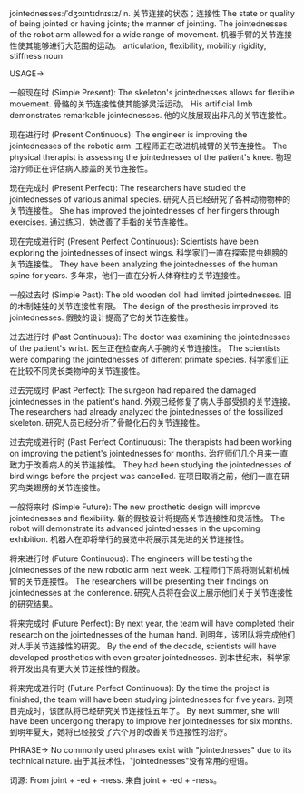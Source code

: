jointednesses:/ˈdʒɔɪntɪdnɪsɪz/
n.
关节连接的状态；连接性
The state or quality of being jointed or having joints; the manner of jointing.
The jointednesses of the robot arm allowed for a wide range of movement.  机器手臂的关节连接性使其能够进行大范围的运动。
articulation, flexibility, mobility
rigidity, stiffness
noun


USAGE->

一般现在时 (Simple Present):
The skeleton's jointednesses allows for flexible movement.  骨骼的关节连接性使其能够灵活运动。
His artificial limb demonstrates remarkable jointednesses.  他的义肢展现出非凡的关节连接性。


现在进行时 (Present Continuous):
The engineer is improving the jointednesses of the robotic arm. 工程师正在改进机械臂的关节连接性。
The physical therapist is assessing the jointednesses of the patient's knee. 物理治疗师正在评估病人膝盖的关节连接性。


现在完成时 (Present Perfect):
The researchers have studied the jointednesses of various animal species. 研究人员已经研究了各种动物物种的关节连接性。
She has improved the jointednesses of her fingers through exercises. 通过练习，她改善了手指的关节连接性。


现在完成进行时 (Present Perfect Continuous):
Scientists have been exploring the jointednesses of insect wings. 科学家们一直在探索昆虫翅膀的关节连接性。
They have been analyzing the jointednesses of the human spine for years. 多年来，他们一直在分析人体脊柱的关节连接性。


一般过去时 (Simple Past):
The old wooden doll had limited jointednesses.  旧的木制娃娃的关节连接性有限。
The design of the prosthesis improved its jointednesses.  假肢的设计提高了它的关节连接性。


过去进行时 (Past Continuous):
The doctor was examining the jointednesses of the patient's wrist. 医生正在检查病人手腕的关节连接性。
The scientists were comparing the jointednesses of different primate species. 科学家们正在比较不同灵长类物种的关节连接性。


过去完成时 (Past Perfect):
The surgeon had repaired the damaged jointednesses in the patient's hand. 外观已经修复了病人手部受损的关节连接。
The researchers had already analyzed the jointednesses of the fossilized skeleton. 研究人员已经分析了骨骼化石的关节连接性。


过去完成进行时 (Past Perfect Continuous):
The therapists had been working on improving the patient's jointednesses for months. 治疗师们几个月来一直致力于改善病人的关节连接性。
They had been studying the jointednesses of bird wings before the project was cancelled. 在项目取消之前，他们一直在研究鸟类翅膀的关节连接性。


一般将来时 (Simple Future):
The new prosthetic design will improve jointednesses and flexibility. 新的假肢设计将提高关节连接性和灵活性。
The robot will demonstrate its advanced jointednesses in the upcoming exhibition.  机器人在即将举行的展览中将展示其先进的关节连接性。


将来进行时 (Future Continuous):
The engineers will be testing the jointednesses of the new robotic arm next week. 工程师们下周将测试新机械臂的关节连接性。
The researchers will be presenting their findings on jointednesses at the conference. 研究人员将在会议上展示他们关于关节连接性的研究结果。


将来完成时 (Future Perfect):
By next year, the team will have completed their research on the jointednesses of the human hand. 到明年，该团队将完成他们对人手关节连接性的研究。
By the end of the decade, scientists will have developed prosthetics with even greater jointednesses. 到本世纪末，科学家将开发出具有更大关节连接性的假肢。


将来完成进行时 (Future Perfect Continuous):
By the time the project is finished, the team will have been studying jointednesses for five years. 到项目完成时，该团队将已经研究关节连接性五年了。
By next summer, she will have been undergoing therapy to improve her jointednesses for six months. 到明年夏天，她将已经接受了六个月的改善关节连接性的治疗。




PHRASE->
No commonly used phrases exist with "jointednesses" due to its technical nature.  由于其技术性，"jointednesses"没有常用的短语。


词源:
From joint + -ed + -ness.  来自 joint + -ed + -ness。
